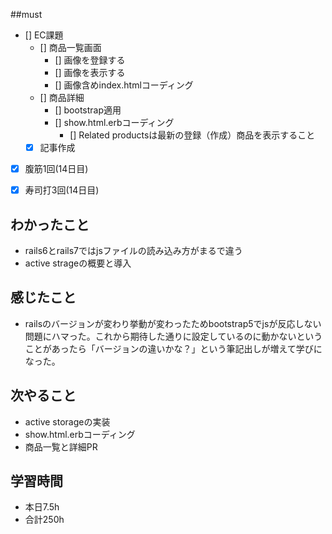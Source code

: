 ##must
- [] EC課題
   - [] 商品一覧画面
     - [] 画像を登録する
     - [] 画像を表示する
     - [] 画像含めindex.htmlコーディング
   - [] 商品詳細  
     - [] bootstrap適用
     - [] show.html.erbコーディング
       - [] Related productsは最新の登録（作成）商品を表示すること
  - [x] 記事作成
      
- [x] 腹筋1回(14日目)
- [x] 寿司打3回(14日目)


## わかったこと
- rails6とrails7ではjsファイルの読み込み方がまるで違う
- active strageの概要と導入



## 感じたこと
- railsのバージョンが変わり挙動が変わったためbootstrap5でjsが反応しない問題にハマった。これから期待した通りに設定しているのに動かないということがあったら「バージョンの違いかな？」という筆記出しが増えて学びになった。

## 次やること
  - active storageの実装
  - show.html.erbコーディング
  - 商品一覧と詳細PR

 

## 学習時間
  - 本日7.5h
  - 合計250h
